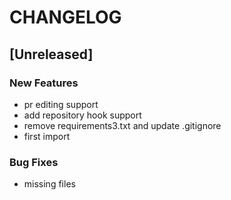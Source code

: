 # CHANGELOG


## [Unreleased]

### New Features
- pr editing support
- add repository hook support
- remove requirements3.txt and update .gitignore
- first import


### Bug Fixes
- missing files





